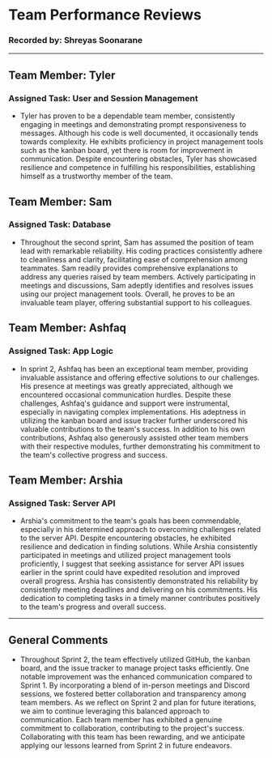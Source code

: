 # Team Performance Reviews
### Recorded by: Shreyas Soonarane

----
## Team Member: Tyler
### Assigned Task: User and Session Management
 - Tyler has proven to be a dependable team member, consistently engaging in meetings and demonstrating prompt responsiveness to messages. Although his code is well documented, it occasionally tends towards complexity. He exhibits proficiency in project management tools such as the kanban board, yet there is room for improvement in communication. Despite encountering obstacles, Tyler has showcased resilience and competence in fulfilling his responsibilities, establishing himself as a trustworthy member of the team.

## Team Member: Sam
### Assigned Task: Database 
 - Throughout the second sprint, Sam has assumed the position of team lead with remarkable reliability. His coding practices consistently adhere to cleanliness and clarity, facilitating ease of comprehension among teammates. Sam readily provides comprehensive explanations to address any queries raised by team members. Actively participating in meetings and discussions, Sam adeptly identifies and resolves issues using our project management tools. Overall, he proves to be an invaluable team player, offering substantial support to his colleagues.

## Team Member: Ashfaq
### Assigned Task: App Logic
 - In sprint 2, Ashfaq has been an exceptional team member, providing invaluable assistance and offering effective solutions to our challenges. His presence at meetings was greatly appreciated, although we encountered occasional communication hurdles. Despite these challenges, Ashfaq's guidance and support were instrumental, especially in navigating complex implementations. His adeptness in utilizing the kanban board and issue tracker further underscored his valuable contributions to the team's success. In addition to his own contributions, Ashfaq also generously assisted other team members with their respective modules, further demonstrating his commitment to the team's collective progress and success.

## Team Member: Arshia
### Assigned Task: Server API
 - Arshia's commitment to the team's goals has been commendable, especially in his determined approach to overcoming challenges related to the server API. Despite encountering obstacles, he exhibited resilience and dedication in finding solutions. While Arshia consistently participated in meetings and utilized project management tools proficiently, I suggest that seeking assistance for server API issues earlier in the sprint could have expedited resolution and improved overall progress. Arshia has consistently demonstrated his reliability by consistently meeting deadlines and delivering on his commitments. His dedication to completing tasks in a timely manner contributes positively to the team's progress and overall success.

---
## General Comments
 - Throughout Sprint 2, the team effectively utilized GitHub, the kanban board, and the issue tracker to manage project tasks efficiently. One notable improvement was the enhanced communication compared to Sprint 1. By incorporating a blend of in-person meetings and Discord sessions, we fostered better collaboration and transparency among team members. As we reflect on Sprint 2 and plan for future iterations, we aim to continue leveraging this balanced approach to communication. Each team member has exhibited a genuine commitment to collaboration, contributing to the project's success. Collaborating with this team has been rewarding, and we anticipate applying our lessons learned from Sprint 2 in future endeavors.
